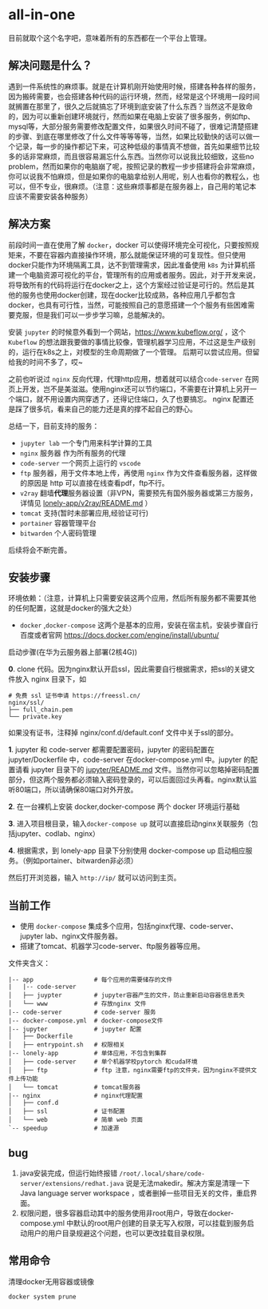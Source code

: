 # all-in-one
目前就取个这个名字吧，意味着所有的东西都在一个平台上管理。
## 解决问题是什么？
遇到一件系统性的麻烦事。就是在计算机刚开始使用时候，搭建各种各样的服务，因为搬砖需要，也会搭建各种代码的运行环境，然而，经常是这个环境用一段时间就搁置在那里了，很久之后就搞忘了环境到底安装了什么东西？当然这不是致命的，因为可以重新创建环境就行，然而如果在电脑上安装了很多服务，例如ftp、mysql等，大部分服务需要修改配置文件，如果很久时间不碰了，很难记清楚搭建的步骤、到底在哪里修改了什么文件等等等等，当然，如果比较勤快的话可以做一个记录，每一步的操作都记下来，可这种低级的事情真不想做，首先如果细节比较多的话非常麻烦，而且很容易漏忘什么东西。当然你可以说我比较细致，这些no problem，然而如果你的电脑崩了呢，按照记录的教程一步步搭建将会非常麻烦，你可以说我不怕麻烦，但是如果你的电脑拿给别人用呢，别人也看你的教程么，也可以，但不专业，很麻烦。（注意：这些麻烦事都是在服务器上，自己用的笔记本应该不需要安装各种服务）

## 解决方案
前段时间一直在使用了解 `docker`，docker 可以使得环境完全可视化，只要按照规矩来，不要在容器内直接操作环境，那么就能保证环境的可复现性。但只使用docker只能作为环境隔离工具，达不到管理需求，因此准备使用 `k8s` 为计算机搭建一个电脑资源可视化的平台，管理所有的应用或者服务。因此，对于开发来说，将导致所有的代码将运行在docker之上，这个方案经过验证是可行的。然后是其他的服务也使用docker创建，现在docker比较成熟，各种应用几乎都包含 docker，也具有可行性，当然，可能按照自己的意愿搭建一个个服务有些困难需要克服，但是我们可以一步步学习嘛，总能解决的。

安装 `jupyter` 的时候意外看到一个网站，https://www.kubeflow.org/ ，这个`Kubeflow` 的想法跟我要做的事情比较像，管理机器学习应用，不过这是生产级别的，运行在k8s之上，对模型的生命周期做了一个管理。 后期可以尝试应用。但留给我的时间不多了，哎~

之前也听说过 `nginx` 反向代理，代理http应用，想着就可以结合`code-server` 在网页上开发，岂不是美滋滋。使用nginx还可以节约端口，不需要在计算机上另开一个端口，就不用设置内网穿透了，还得记住端口，久了也要搞忘。 nginx 配置还是踩了很多坑，看来自己的能力还是真的撑不起自己的野心。

总结一下，目前支持的服务：
+ `jupyter lab` 一个专门用来科学计算的工具
+ `nginx` 服务器 作为所有服务的代理
+ `code-server` 一个网页上运行的 `vscode`
+ `ftp` 服务器，用于文件本地上传，再使用 `nginx` 作为文件查看服务器，这样做的原因是 http 可以直接在线查看pdf，ftp不行。
+ `v2ray` 翻墙**代理**服务器设置（非VPN，需要预先有国外服务器或第三方服务，详情见 [lonely-app/v2ray/README.md](lonely-app/v2ray/README.md) ）
+ `tomcat` 支持(暂时未部署应用,经验证可行)
+ `portainer` 容器管理平台
+ `bitwarden` 个人密码管理

后续将会不断完善。
## 安装步骤
环境依赖：（注意，计算机上只需要安装这两个应用，然后所有服务都不需要其他的任何配置，这就是docker的强大之处）
+ `docker` ,`docker-compose` 这两个是基本的应用，安装在宿主机，安装步骤自行百度或者官网 https://docs.docker.com/engine/install/ubuntu/

启动步骤(在华为云服务器上部署(2核4G))

**0**. clone 代码。因为nginx默认开启ssl，因此需要自行根据需求，把ssl的关键文件放入 nginx 目录下，如
```
# 免费 ssl 证书申请 https://freessl.cn/
nginx/ssl/
├── full_chain.pem
└── private.key
```
如果没有证书，注释掉 nginx/conf.d/default.conf 文件中关于ssl的部分。

**1**. jupyter 和 code-server 都需要配置密码，jupyter 的密码配置在jupyter/Dockerfile 中，code-server 在docker-compose.yml 中。jupyter 的配置请看 jupyter 目录下的 [jupyter/README.md](jupyter/README.md) 文件。当然你可以忽略掉密码配置部分，但这两个服务都必须输入密码登录的，可以后面回过头再看。nginx默认监听80端口，所以请确保80端口对外开放。

**2**. 在一台裸机上安装 docker,docker-compose 两个 docker 环境运行基础

**3**. 进入项目根目录，输入`docker-compose up` 就可以直接启动nginx关联服务（包括jupyter、codlab、nginx）

**4**. 根据需求，到 lonely-app 目录下分别使用 docker-compose up 启动相应服务。（例如portainer、bitwarden非必须）

然后打开浏览器，输入 `http://ip/` 就可以访问到主页。
## 当前工作
+ 使用 `docker-compose` 集成多个应用，包括nginx代理、code-server、jupyter lab、nginx文件服务器。
+ 搭建了tomcat、机器学习code-server、ftp服务器等应用。

文件夹含义：
```
|-- app                 # 每个应用的需要储存的文件
|   |-- code-server
│   ├── juypter         # jupyter容器产生的文件，防止重新启动容器信息丢失
│   └── www             # 存放nginx 文件
|-- code-server         # code-server 服务
|-- docker-compose.yml  # docker-compose文件
|-- jupyter             # jupyter 配置
│   ├── Dockerfile      
│   ├── entrypoint.sh   # 权限相关
|-- lonely-app          # 单体应用，不包含到集群
│   ├── code-server     # 单个机器学校pytorch 和cuda环境
│   ├── ftp             # ftp 注意，nginx需要ftp的文件夹，因为nginx不提供文件上传功能
│   └── tomcat          # tomcat服务器
|-- nginx               # nginx代理配置
│   ├── conf.d
│   ├── ssl             # 证书配置
│   └── web             # 简单 web 页面
`-- speedup             # 加速源
```

## bug
1. java安装完成，但运行始终报错 `/root/.local/share/code-server/extensions/redhat.java` 说是无法makedir。解决方案是清理一下Java language server workspace ，或者删掉一些项目无关的文件，重启界面。
2. 权限问题，很多容器启动其中的服务使用非root用户，导致在docker-compose.yml 中默认的root用户创建的目录无写入权限，可以挂载到服务启动用户的用户目录规避这个问题，也可以更改挂载目录权限。
## 常用命令
清理docker无用容器或镜像
```
docker system prune
```